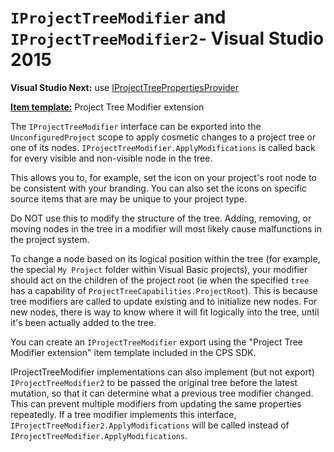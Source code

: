 `IProjectTreeModifier` and `IProjectTreeModifier2`- Visual Studio 2015
======================

**Visual Studio Next:** use [IProjectTreePropertiesProvider](IProjectTreePropertiesProvider.md)

**[Item template:](project_item_templates.md)** Project Tree Modifier extension

The `IProjectTreeModifier` interface can be exported into the 
`UnconfiguredProject` scope to apply cosmetic changes to a project tree 
or one of its nodes. `IProjectTreeModifier.ApplyModifications` is called back
for every visible and non-visible node in the tree.

This allows you to, for example, set the icon on 
your project's root node to be consistent with your branding. You can 
also set the icons on specific source items that are may be unique to 
your project type.

Do NOT use this to modify the structure of the tree. Adding, removing, or
moving nodes in the tree in a modifier will most likely cause malfunctions
in the project system. 

To change a node based on its logical position 
within the tree (for example, the special `My Project` folder within Visual 
Basic projects), your modifier should act on the children of the project root 
(ie when the specified `tree` has a capability of `ProjectTreeCapabilities.ProjectRoot`).
This is because tree modifiers are called to update existing and to initialize new nodes. 
For new nodes, there is way to know where it will fit logically into the tree, until it's been
actually added to the tree.

You can create an `IProjectTreeModifier` export using the "Project Tree
Modifier extension" item template included in the CPS SDK.

IProjectTreeModifier implementations can also implement (but not export) 
`IProjectTreeModifier2` to be passed the original tree before the latest 
mutation, so that it can determine what a previous tree modifier changed.
This can prevent multiple modifiers from updating the same
properties repeatedly. If a tree modifier implements this interface, 
`IProjectTreeModifier2.ApplyModifications` will be called instead of 
`IProjectTreeModifier.ApplyModifications`.
